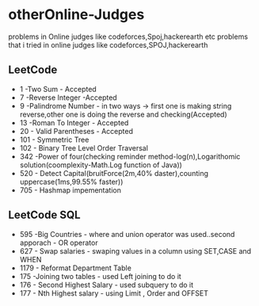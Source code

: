 # otherOnline-Judges
problems in Online judges like codeforces,Spoj,hackerearth etc
problems that i tried in online judges like codeforces,SPOJ,hackerearth


## LeetCode 
* 1 -Two Sum - Accepted
* 7 -Reverse Integer -Accepted
* 9 -Palindrome Number - in two ways -> first one is making string reverse,other one is doing the reverse and checking(Accepted)
* 13 -Roman To Integer - Accepted 
* 20 - Valid Parentheses - Accepted
* 101 - Symmetric Tree
* 102 - Binary Tree Level Order Traversal
* 342 -Power of four(checking reminder method-log(n),Logarithomic solution(coomplexity-Math.Log function of Java))
* 520 - Detect Capital(bruitForce(2m,40% daster),counting uppercase(1ms,99.55% faster))
* 705 - Hashmap impementation

## LeetCode SQL
* 595 -Big Countries - where and union operator was used..second apporach - OR operator
* 627 - Swap salaries - swaping values in a column using SET,CASE and WHEN
* 1179 - Reformat Department Table
* 175 -Joining two tables - used Left joining to do it
* 176 - Second Highest Salary - used subquery to do it
* 177 - Nth Highest salary - using Limit , Order and OFFSET
